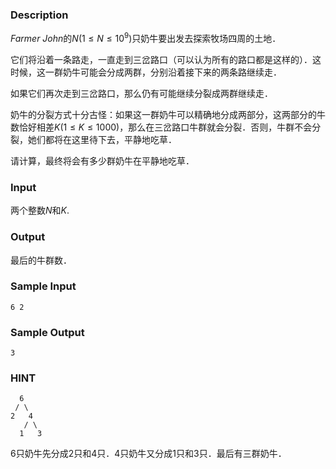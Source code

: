 ###  Description
$Farmer\ John$的$N(1 \leq N \leq 10^9)$只奶牛要出发去探索牧场四周的土地．

它们将沿着一条路走，一直走到三岔路口（可以认为所有的路口都是这样的）．这时候，这一群奶牛可能会分成两群，分别沿着接下来的两条路继续走．

如果它们再次走到三岔路口，那么仍有可能继续分裂成两群继续走．

奶牛的分裂方式十分古怪：如果这一群奶牛可以精确地分成两部分，这两部分的牛数恰好相差$K(1 \leq K \leq 1000)$，那么在三岔路口牛群就会分裂．否则，牛群不会分裂，她们都将在这里待下去，平静地吃草．

请计算，最终将会有多少群奶牛在平静地吃草．
###  Input
两个整数$N$和$K$.

###  Output
最后的牛群数．
###  Sample Input
```
6 2
```
###  Sample Output
```
3
```
###  HINT
```
  6
 / \
2   4
   / \
  1   3
```
$6$只奶牛先分成$2$只和$4$只．$4$只奶牛又分成$1$只和$3$只．最后有三群奶牛．